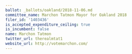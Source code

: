 ```yaml
---
ballot: _ballots/oakland/2018-11-06.md
committee_name: Marchon Tatmon Mayor for Oakland 2018
filer_id: '1403436'
is_accepted_expenditure_ceiling: true
is_incumbent: false
name: Marchon Tatmon
twitter_url: therealmtat1
website_url: http://votemarchon.com/
---
```


